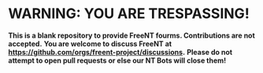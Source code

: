 # WARNING: YOU ARE TRESPASSING!
**This is a blank repository to provide FreeNT fourms. Contributions are not accepted.**
**You are welcome to discuss FreeNT at https://github.com/orgs/freent-project/discussions.**
**Please do not attempt to open pull requests or else our NT Bots will close them!**
